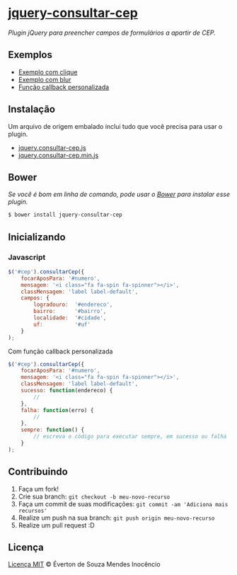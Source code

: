 # [jquery-consultar-cep](http://hewerthomn.github.io/jquery-consultar-cep/)

_Plugin jQuery para preencher campos de formulários a apartir de CEP._

## Exemplos

*  [Exemplo com clique](http://hewerthomn.github.io/jquery-consultar-cep/examples/on-click.html)
*  [Exemplo com blur](http://hewerthomn.github.io/jquery-consultar-cep/examples/on-blur.html)
*  [Função callback personalizada](http://hewerthomn.github.io/jquery-consultar-cep/examples/custom-callback.html)

## Instalação

Um arquivo de origem embalado inclui tudo que você precisa para usar o plugin.

*  [jquery.consultar-cep.js](http://hewerthomn.github.io/jquery-consultar-cep/jquery.consultar-cep.js) <br>
*  [jquery.consultar-cep.min.js](http://hewerthomn.github.io/jquery-consultar-cep/jquery.consultar-cep.min.js)

## Bower

_Se você é bom em linha de comando, pode usar o [Bower](http://bower.io) para instalar esse plugin._

```sh
$ bower install jquery-consultar-cep
```

## Inicializando

### Javascript

```js
$('#cep').consultarCep({
    focarAposPara: '#numero',
    mensagem: '<i class="fa fa-spin fa-spinner"></i>',
    classMensagem: 'label label-default',
    campos: {
        logradouro:  '#endereco',
        bairro:      '#bairro',
        localidade:  '#cidade',
        uf:          '#uf'
    }
);
```

Com função callback personalizada

```js
$('#cep').consultarCep({
    focarAposPara: '#numero',
    mensagem: '<i class="fa fa-spin fa-spinner"></i>',
    classMensagem: 'label label-default',
    sucesso: function(endereco) {
        // 
    },
    falha: function(erro) {
        // 
    },
    sempre: function() {
        // escreva o código para executar sempre, em sucesso ou falha
    }
);
```

## Contribuindo
 
1. Faça um fork!
2. Crie sua branch: `git checkout -b meu-novo-recurso`
3. Faça um commit de suas modificações: `git commit -am 'Adiciona mais recursos'`
4. Realize um push na sua branch: `git push origin meu-novo-recurso`
5. Realize um pull request :D

## Licença
[Licença MIT](https://github.com/hewerthomn/jquery-consultar-cep/blob/master/LICENSE.txt) © Éverton de Souza Mendes Inocêncio
